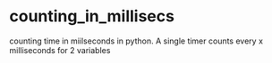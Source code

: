 # counting_in_millisecs
counting time in miilseconds in python. A single timer counts every x milliseconds for 2 variables
